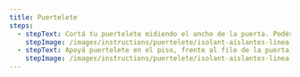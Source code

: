```yaml
---
title: Puertelete
steps:
  - stepText: Cortá tu puertelete midiendo el ancho de la puerta. Podés usar una trincheta.
    stepImage: /images/instructions/puertelete/isolant-aislantes-linea-accesorios-puertelete-paso-a-paso-colocacion-paso-1.jpg
  - stepText: Apoyá puertelete en el piso, frente al filo de la puerta, y desplazalo hasta que cubra la totalidad de la puerta. Puertelete no necesita ser fijado con clavos ni tornillos.
    stepImage: /images/instructions/puertelete/isolant-aislantes-linea-accesorios-puertelete-paso-a-paso-colocacion-paso-2.jpg
---
```


